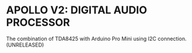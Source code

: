 # APOLLO V2: DIGITAL AUDIO PROCESSOR
The combination of TDA8425 with Arduino Pro Mini using I2C connection.
(UNRELEASED)

